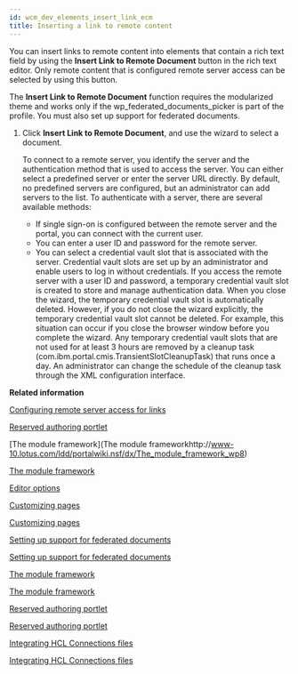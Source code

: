 ```yaml
---
id: wcm_dev_elements_insert_link_ecm
title: Inserting a link to remote content
---
```





You can insert links to remote content into elements that contain a rich text field by using the **Insert Link to Remote Document** button in the rich text editor. Only remote content that is configured remote server access can be selected by using this button.

The **Insert Link to Remote Document** function requires the modularized theme and works only if the wp\_federated\_documents\_picker is part of the profile. You must also set up support for federated documents.

1.  Click **Insert Link to Remote Document**, and use the wizard to select a document.

    To connect to a remote server, you identify the server and the authentication method that is used to access the server. You can either select a predefined server or enter the server URL directly. By default, no predefined servers are configured, but an administrator can add servers to the list. To authenticate with a server, there are several available methods:

    -   If single sign-on is configured between the remote server and the portal, you can connect with the current user.
    -   You can enter a user ID and password for the remote server.
    -   You can select a credential vault slot that is associated with the server. Credential vault slots are set up by an administrator and enable users to log in without credentials.
    If you access the remote server with a user ID and password, a temporary credential vault slot is created to store and manage authentication data. When you close the wizard, the temporary credential vault slot is automatically deleted. However, if you do not close the wizard explicitly, the temporary credential vault slot cannot be deleted. For example, this situation can occur if you close the browser window before you complete the wizard. Any temporary credential vault slots that are not used for at least 3 hours are removed by a cleanup task \(com.ibm.portal.cmis.TransientSlotCleanupTask\) that runs once a day. An administrator can change the schedule of the cleanup task through the XML configuration interface.


**Related information**  


[Configuring remote server access for links](../wcm/wcm_config_ecm_whitelist.md)

[Reserved authoring portlet](../wcm/wcm_config_wcmviewer_reservedauth.md)

[The module framework](The module frameworkhttp://www-10.lotus.com/ldd/portalwiki.nsf/dx/The_module_framework_wp8)

[The module framework](../dev-theme/themeopt_module.md)

[Editor options](wcm_config_authoringportlet_richtext.md)

[Customizing pages](../admin-system/admcustom.md)

[Customizing pages](../admin-system/admcustom.md)

[Setting up support for federated documents](../wcm/wcm_dev_feddocs_setup.md)

[Setting up support for federated documents](../wcm/wcm_dev_feddocs_setup.md)

[The module framework](../dev-theme/themeopt_module.md)

[The module framework](../dev-theme/themeopt_module.md)

[Reserved authoring portlet](../wcm/wcm_config_wcmviewer_reservedauth.md)

[Reserved authoring portlet](../wcm/wcm_config_wcmviewer_reservedauth.md)

[Integrating HCL Connections files](../collab/i_coll_t_enable_lcfiles.md)

[Integrating HCL Connections files](../collab/i_coll_t_enable_lcfiles.md)

